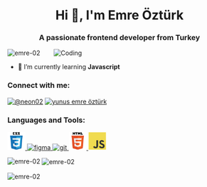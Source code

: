 

<!--
**emre-02/emre-02** is a ✨ _special_ ✨ repository because its `README.md` (this file) appears on your GitHub profile.

Here are some ideas to get you started:

- 🔭 I’m currently working on ...
- 🌱 I’m currently learning ...
- 👯 I’m looking to collaborate on ...
- 🤔 I’m looking for help with ...
- 💬 Ask me about ...
- 📫 How to reach me: ...
- 😄 Pronouns: ...
- ⚡ Fun fact: ...
-->

<h1 align="center">Hi 👋, I'm  Emre Öztürk</h1>
<h3 align="center">A passionate frontend developer from Turkey</h3>

<img align="right" alt="Coding" width="400" src="https://media.tenor.com/OjVjDqcWaIoAAAAd/stray-coding.gif">

<p align="left"> <img src="https://komarev.com/ghpvc/?username=emre-02&label=Profile%20views&color=0e75b6&style=flat" alt="emre-02" /> </p>

- 🌱 I’m currently learning **Javascript**

<h3 align="left">Connect with me:</h3>
<p align="left">
<a href="https://codepen.io/@neon02" target="blank"><img align="center" src="https://raw.githubusercontent.com/rahuldkjain/github-profile-readme-generator/master/src/images/icons/Social/codepen.svg" alt="@neon02" height="30" width="40" /></a>
<a href="https://linkedin.com/in/yunus emre öztürk" target="blank"><img align="center" src="https://raw.githubusercontent.com/rahuldkjain/github-profile-readme-generator/master/src/images/icons/Social/linked-in-alt.svg" alt="yunus emre öztürk" height="30" width="40" /></a>
</p>

<h3 align="left">Languages and Tools:</h3>
<p align="left"> <a href="https://www.w3schools.com/css/" target="_blank" rel="noreferrer"> <img src="https://raw.githubusercontent.com/devicons/devicon/master/icons/css3/css3-original-wordmark.svg" alt="css3" width="40" height="40"/> </a> <a href="https://www.figma.com/" target="_blank" rel="noreferrer"> <img src="https://www.vectorlogo.zone/logos/figma/figma-icon.svg" alt="figma" width="40" height="40"/> </a> <a href="https://git-scm.com/" target="_blank" rel="noreferrer"> <img src="https://www.vectorlogo.zone/logos/git-scm/git-scm-icon.svg" alt="git" width="40" height="40"/> </a> <a href="https://www.w3.org/html/" target="_blank" rel="noreferrer"> <img src="https://raw.githubusercontent.com/devicons/devicon/master/icons/html5/html5-original-wordmark.svg" alt="html5" width="40" height="40"/> </a> <a href="https://developer.mozilla.org/en-US/docs/Web/JavaScript" target="_blank" rel="noreferrer"> <img src="https://raw.githubusercontent.com/devicons/devicon/master/icons/javascript/javascript-original.svg" alt="javascript" width="40" height="40"/> </a> </p>

<p><img align="left" src="https://github-readme-stats.vercel.app/api/top-langs?username=emre-02&show_icons=true&locale=en&layout=compact" alt="emre-02" /></p>

<p>&nbsp;<img align="center" src="https://github-readme-stats.vercel.app/api?username=emre-02&show_icons=true&locale=en" alt="emre-02" /></p>

<p><img align="center" src="https://github-readme-streak-stats.herokuapp.com/?user=emre-02&" alt="emre-02" /></p>

